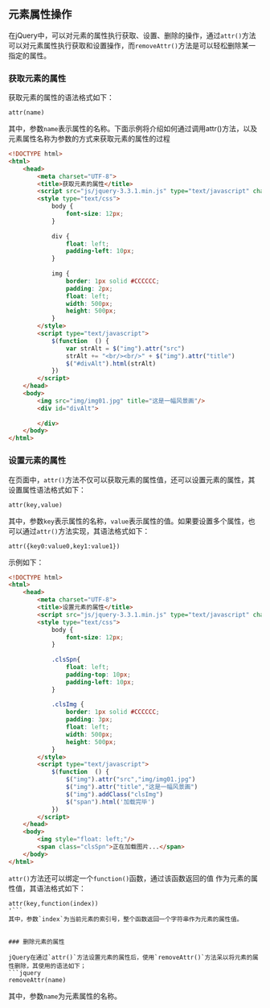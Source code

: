 ## 元素属性操作

在jQuery中，可以对元素的属性执行获取、设置、删除的操作，通过`attr()`方法可以对元素属性执行获取和设置操作，而`removeAttr()`方法是可以轻松删除某一指定的属性。

### 获取元素的属性

获取元素的属性的语法格式如下：

```juery
attr(name)
```
其中，参数`name`表示属性的名称。下面示例将介绍如何通过调用attr()方法，以及元素属性名称为参数的方式来获取元素的属性的过程

```html
<!DOCTYPE html>
<html>
	<head>
		<meta charset="UTF-8">
		<title>获取元素的属性</title>
		<script src="js/jquery-3.3.1.min.js" type="text/javascript" charset="utf-8"></script>
		<style type="text/css">
			body {
				font-size: 12px;
			}
			
			div {
				float: left;
				padding-left: 10px;
			}
			
			img {
				border: 1px solid #CCCCCC;
				padding: 2px;
				float: left;
				width: 500px;
				height: 500px;
			}
		</style>
		<script type="text/javascript">
			$(function  () {
				var strAlt = $("img").attr("src")
				strAlt += "<br/><br/>" + $("img").attr("title")
				$("#divAlt").html(strAlt)
			})
		</script>
	</head>
	<body>
		<img src="img/img01.jpg" title="这是一幅风景画"/>
		<div id="divAlt">
			
		</div>
	</body>
</html>
```

### 设置元素的属性

在页面中，`attr()`方法不仅可以获取元素的属性值，还可以设置元素的属性，其设置属性语法格式如下：
```jquery
attr(key,value)
```
其中，参数`key`表示属性的名称，`value`表示属性的值。如果要设置多个属性，也可以通过`attr()`方法实现，其语法格式如下：
```jquery
attr({key0:value0,key1:value1})
```

示例如下：
```html
<!DOCTYPE html>
<html>
	<head>
		<meta charset="UTF-8">
		<title>设置元素的属性</title>
		<script src="js/jquery-3.3.1.min.js" type="text/javascript" charset="utf-8"></script>
		<style type="text/css">
			body {
				font-size: 12px;
			}
			
			.clsSpn{
				float: left;
				padding-top: 10px;
				padding-left: 10px;
			}
			
			.clsImg {
				border: 1px solid #CCCCCC;
				padding: 3px;
				float: left;
				width: 500px;
				height: 500px;
			}
		</style>
		<script type="text/javascript">
			$(function  () {
				$("img").attr("src","img/img01.jpg")
				$("img").attr("title","这是一幅风景画")
				$("img").addClass("clsImg")
				$("span").html('加载完毕')
			})
		</script>
	</head>
	<body>
		<img style="float: left;"/>
		<span class="clsSpn">正在加载图片...</span>
	</body>
</html>
```

`attr()`方法还可以绑定一个`function()`函数，通过该函数返回的值 作为元素的属性值，其语法格式如下：
```jquery
attr(key,function(index))
'```
其中，参数`index`为当前元素的索引号，整个函数返回一个字符串作为元素的属性值。


### 删除元素的属性

jQuery在通过`attr()`方法设置元素的属性后，使用`removeAttr()`方法呆以将元素的属性删除，其使用的语法如下；
```jquery
removeAttr(name)
```
其中，参数`name`为元素属性的名称。



